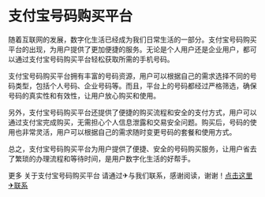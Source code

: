 # 支付宝号码购买平台

随着互联网的发展，数字化生活已经成为我们日常生活的一部分。支付宝号码购买平台的出现，为用户提供了更加便捷的服务。无论是个人用户还是企业用户，都可以通过支付宝号码购买平台轻松获取所需的手机号码。

支付宝号码购买平台拥有丰富的号码资源，用户可以根据自己的需求选择不同的号码类型，包括个人号码、企业号码等。而且，平台上的号码都经过严格筛选，确保号码的真实性和有效性，让用户放心购买和使用。

另外，支付宝号码购买平台还提供了便捷的购买流程和安全的支付方式，用户可以通过支付宝完成购买，无需担心个人信息泄露和交易安全问题。购买后，号码的使用也非常灵活，用户可以根据自己的需求随时变更号码的套餐和使用方式。

总之，支付宝号码购买平台为用户提供了便捷、安全的号码购买服务，让用户省去了繁琐的办理流程和等待时间，是用户数字化生活的好帮手。

更多 关于支付宝号码购买平台 请通过✈与我们联系，感谢阅读，谢谢！[点击这里✈联系](https://t.me/LM999bot)